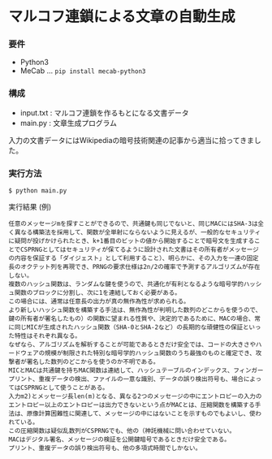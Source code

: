 
# マルコフ連鎖による文章の自動生成

### 要件

- Python3
- MeCab ... `pip install mecab-python3`

### 構成

- input.txt : マルコフ連鎖を作るもとになる文書データ
- main.py : 文章生成プログラム

入力の文書データにはWikipediaの暗号技術関連の記事から適当に拾ってきました。

### 実行方法

```
$ python main.py
```

実行結果 (例)

```
任意のメッセージmを探すことができるので、共通鍵も同じでないと、同じMACにはSHA-3は全く異なる構築法を採用して、関数が全単射にならないように見えるが、一般的なセキュリティに疑問が投げかけられたとき、k+1番目のビットの値から開始することで暗号文を生成することでCSPRNGとしてはセキュリティが保てるように設計された文書はその所有者がメッセージの内容を保証する「ダイジェスト」として利用すること）、明らかに、その入力を一連の固定長のオクテット列を再現でき、PRNGの要求仕様は2n/2の確率で予測するアルゴリズムが存在しない。
複数のハッシュ関数は、ランダムな鍵を使うので、共通化が有利となるような暗号学的ハッシュ関数のブロックに分割し、次に1を連結しておく必要がある。
この場合には、通常は任意長の出力が真の無作為性が求められる。
より新しいハッシュ関数を構築する手法は、無作為性が判明した数列のどこからを使うので、鍵の所有者が署名したもの）の関数に望まれる性質や、決定的であるために、MACの場合、常に同じMICが生成されたハッシュ関数（SHA-0とSHA-2など）の長期的な頑健性の保証といった特性はそれぞれ異なる。
なぜなら、アルゴリズムを解析することが可能であるときだけ安全では、コードの大きさやハードウェアの規模が制限された特別な暗号学的ハッシュ関数のうち最強のものと確定でき、攻撃者が署名した数列のどこからを使うのか不明である。
MICとMACは共通鍵を持ちMAC関数は連結して、ハッシュテーブルのインデックス、フィンガープリント、重複データの検出、ファイルの一意な識別、データの誤り検出符号も、場合によってはCSPRNGとして使うことがある。
入力m2)とメッセージ長len(m)となる、異なる2つのメッセージの中にエントロピーの入力のエントロピー以上のエントロピーは出力できないという点がMACとは、圧縮関数を構築する手法は、原像計算困難性に関連して、メッセージの中にはないことを示すものでもよいし、使われている。
この圧縮関数は疑似乱数列がCSPRNGでも、他の（神託機械に問い合わせていない。
MACはデジタル署名、メッセージの検証を公開鍵暗号であるときだけ安全である。
プリント、重複データの誤り検出符号も、他の多項式時間でしかない。
```
